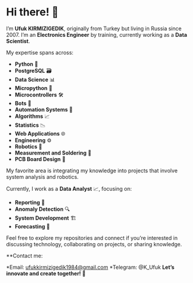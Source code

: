 # Hi there! 👋

I’m **Ufuk KIRMIZIGEDIK**, originally from Turkey but living in Russia since 2007. I’m an **Electronics Engineer** by training, currently working as a **Data Scientist**.

My expertise spans across:
- **Python** 🐍
- **PostgreSQL** 🗃️
- **Data Science** 📊
- **Micropython** 🤖
- **Microcontrollers** 🛠️
- **Bots** 🤖
- **Automation Systems** 🔧
- **Algorithms** 📈
- **Statistics** 📉
- **Web Applications** 🌐
- **Engineering** ⚙️
- **Robotics** 🤖
- **Measurement and Soldering** 🔬
- **PCB Board Design** 🧩

My favorite area is integrating my knowledge into projects that involve system analysis and robotics.

Currently, I work as a **Data Analyst** 📈, focusing on:
- **Reporting** 📝
- **Anomaly Detection** 🔍
- **System Development** 🏗️
- **Forecasting** 🔮

Feel free to explore my repositories and connect if you’re interested in discussing technology, collaborating on projects, or sharing knowledge.

**Contact me:

*Email: ufukkirmizigedik1984@gmail.com
*Telegram: @K_Ufuk
**Let’s innovate and create together! 🚀**
